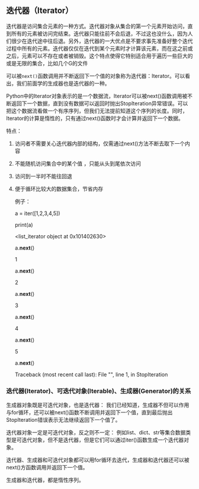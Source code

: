 ## 迭代器（Iterator）

迭代器是访问集合元素的一种方式。迭代器对象从集合的第一个元素开始访问，直到所有的元素被访问完结束。迭代器只能往前不会后退，不过这也没什么，因为人们很少在迭代途中往后退。另外，迭代器的一大优点是不要求事先准备好整个迭代过程中所有的元素。迭代器仅仅在迭代到某个元素时才计算该元素，而在这之前或之后，元素可以不存在或者被销毁。这个特点使得它特别适合用于遍历一些巨大的或是无限的集合，比如几个G的文件

可以被`next()`函数调用并不断返回下一个值的对象称为迭代器：Iterator。可以看出，我们前面学的生成器也是迭代器的一种。

Python中的Iterator对象表示的是一个数据流，Iterator可以被next()函数调用被不断返回下一个数据，直到没有数据可以返回时抛出StopIteration异常错误。可以把这个数据流看做一个有序序列，但我们无法提前知道这个序列的长度。同时，Iterator的计算是惰性的，只有通过next()函数时才会计算并返回下一个数据。

特点：

1. 访问者不需要关心迭代器内部的结构，仅需通过next()方法不断去取下一个内容
1. 不能随机访问集合中的某个值 ，只能从头到尾依次访问
1. 访问到一半时不能往回退
1. 便于循环比较大的数据集合，节省内存


    例子：

    a = iter([1,2,3,4,5])
    
    print(a)
    
    <list_iterator object at 0x101402630>
    
    a.__next__()
    
    1
    
    a.__next__()
    
    2
    
    a.__next__()
    
    3
    
    a.__next__()
    
    4
    
    a.__next__()
    
    5
    
    a.__next__()
    
    Traceback (most recent call last):
      File "<stdin>", line 1, in <module>
    StopIteration


### 迭代器(Iterator)、可迭代对象(Iterable)、生成器(Generator)的关系


生成器对象既是可迭代对象，也是迭代器： 我们已经知道，生成器不但可以作用与for循环，还可以被next()函数不断调用并返回下一个值，直到最后抛出StopIteration错误表示无法继续返回下一个值了。

迭代器对象一定是可迭代对象，反之则不一定： 例如list、dict、str等集合数据类型是可迭代对象，但不是迭代器，但是它们可以通过iter()函数生成一个迭代器对象。

迭代器、生成器和可迭代对象都可以用for循环去迭代，生成器和迭代器还可以被next()方函数调用并返回下一个值。


生成器和迭代器，都是惰性序列。
